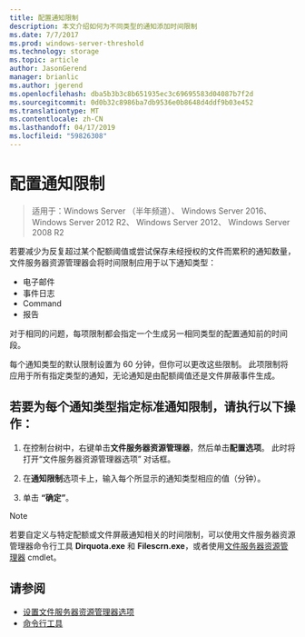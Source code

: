 ```yaml
---
title: 配置通知限制
description: 本文介绍如何为不同类型的通知添加时间限制
ms.date: 7/7/2017
ms.prod: windows-server-threshold
ms.technology: storage
ms.topic: article
author: JasonGerend
manager: brianlic
ms.author: jgerend
ms.openlocfilehash: dba5b3b3c8b651935ec3c69695583d04087b7f2d
ms.sourcegitcommit: 0d0b32c8986ba7db9536e0b8648d4ddf9b03e452
ms.translationtype: MT
ms.contentlocale: zh-CN
ms.lasthandoff: 04/17/2019
ms.locfileid: "59826308"
---
```

# <a name="configure-notification-limits"></a>配置通知限制

> 适用于：Windows Server （半年频道）、 Windows Server 2016、 Windows Server 2012 R2、 Windows Server 2012、 Windows Server 2008 R2

若要减少为反复超过某个配额阈值或尝试保存未经授权的文件而累积的通知数量，文件服务器资源管理器会将时间限制应用于以下通知类型：

-   电子邮件
-   事件日志
-   Command
-   报告

对于相同的问题，每项限制都会指定一个生成另一相同类型的配置通知前的时间段。

每个通知类型的默认限制设置为 60 分钟，但你可以更改这些限制。 此项限制将应用于所有指定类型的通知，无论通知是由配额阈值还是文件屏蔽事件生成。

## <a name="to-specify-a-standard-notification-limit-for-each-notification-type"></a>若要为每个通知类型指定标准通知限制，请执行以下操作：

1.  在控制台树中，右键单击**文件服务器资源管理器**，然后单击**配置选项**。 此时将打开“文件服务器资源管理器选项”  对话框。

2.  在**通知限制**选项卡上，输入每个所显示的通知类型相应的值（分钟）。

3.  单击 **“确定”**。

> [!Note]
> 若要自定义与特定配额或文件屏蔽通知相关的时间限制，可以使用文件服务器资源管理器命令行工具 **Dirquota.exe** 和 **Filescrn.exe**，或者使用[文件服务器资源管理器](https://technet.microsoft.com/itpro/powershell/windows/fileserverresourcemanager/fileserverresourcemanager) cmdlet。

## <a name="see-also"></a>请参阅

-   [设置文件服务器资源管理器选项](setting-file-server-resource-manager-options.md)
-   [命令行工具](command-line-tools.md)